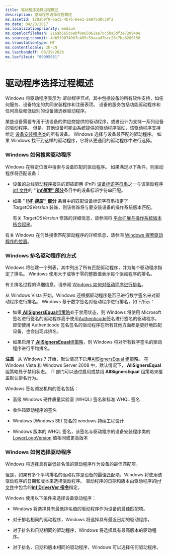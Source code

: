 ```yaml
---
title: 驱动程序选择过程概述
description: 驱动程序选择过程概述
ms.assetid: 120ab9f9-6ac5-4b76-bee1-2e975d0c38f2
ms.date: 04/20/2017
ms.localizationpriority: medium
ms.openlocfilehash: 216ab565c6ebf0e65062aa7cc5ba5df3e720949e
ms.sourcegitcommit: 4db5f9874907c405c59aaad7bcc28c7ba8280150
ms.translationtype: MT
ms.contentlocale: zh-CN
ms.lasthandoff: 08/29/2020
ms.locfileid: "89095891"
---
```

# <a name="overview-of-the-driver-selection-process"></a>驱动程序选择过程概述


Windows 将驱动程序表示为 *驱动程序节点*，其中包括设备的所有软件支持，如任何服务、设备特定的共同安装程序和注册表项。 设备的服务包括功能驱动程序和任何高级和低级别的设备筛选器驱动程序。

某些设备需要专用于该设备的供应商提供的驱动程序，或者设计为支持一系列设备的驱动程序。 但是，其他设备可能由系统提供的驱动程序驱动，该驱动程序支持给定 [设备安装程序类](./overview-of-device-setup-classes.md)的所有设备。 Windows 选择与设备最匹配的驱动程序。 如果 Windows 找不到这样的驱动程序，它将从更通用的驱动程序中进行选择。

### <a name="how-windows-searches-for-drivers"></a><a href="" id="how-setup-searches-for-drivers"></a> Windows 如何搜索驱动程序

Windows 在特定位置中搜索与设备匹配的驱动程序。 如果满足以下条件，则驱动程序将匹配设备：

-   设备的总线驱动程序报告的即插即用 (PnP) [设备标识字符串](device-identification-strings.md)之一与该驱动程序[inf 文件](overview-of-inf-files.md)的 " [**inf*模型*" 部分**](inf-models-section.md)条目中的设备标识字符串匹配。

-   如果 " [**INF *模型* " 部分**](inf-models-section.md) 条目中的匹配设备标识字符串指定了 *TargetOSVersion* 装饰，则该修饰将与要安装设备的操作系统版本匹配。

    有关 *TargetOSVersion* 修饰的详细信息，请参阅将 [平台扩展与操作系统版本结合起来](combining-platform-extensions-with-operating-system-versions.md)。

有关 Windows 在何处搜索匹配驱动程序的详细信息，请参阅 [Windows 搜索驱动程序的位置](./how-windows-selects-a-driver-for-a-device.md)。

### <a name="how-windows-ranks-drivers"></a><a href="" id="how-setup-ranks-drivers"></a> Windows 排名驱动程序的方式

Windows 将创建一个列表，其中列出了所有匹配驱动程序，并为每个驱动程序指定了排名。 Windows 使用大于或等于零的整数值表示每个驱动程序的排名。

有关排名过程的详细信息，请参阅 [Windows 如何对驱动程序进行排名](how-setup-ranks-drivers--windows-vista-and-later-.md)。

从 Windows Vista 开始，Windows 还根据驱动程序是否已进行数字签名来对驱动程序进行排名。 Windows 基于数字签名对驱动程序进行排名，如下所示：

-   如果[ **AllSignersEqual**组策略](./allsigningequal-group-policy.md)处于禁用状态，则 Windows 将使用 Microsoft 签名进行签名的驱动程序高于使用[Authenticode](authenticode.md)签名进行签名的驱动程序。 即使使用 Authenticode 签名签名的驱动程序在所有其他方面都是更好地匹配设备，也会出现此排名。

-   如果启用了[ **AllSignersEqual**组策略](./allsigningequal-group-policy.md)，则 Windows 将对所有数字签名的驱动程序进行平均排名。

**注意**   从 Windows 7 开始，默认情况下启用[AllSignersEqual 组策略](./allsigningequal-group-policy.md)。 在 Windows Vista 和 Windows Server 2008 中，默认情况下， **AllSignersEqual** 组策略处于禁用状态。 IT 部门可以通过启用或禁用 **AllSignersEqual** 组策略来覆盖默认排名行为。

 

Windows 签名颁发机构的签名包括：

-   高级 Windows 硬件质量实验室 (WHQL) 签名和标准 WHQL 签名

-   收件箱驱动程序的签名

-   Windows (Windows SE) 签名的 windows 持续工程设计

-   Windows 版本的 WHQL 签名，该签名与驱动程序的设备安装程序类的 [LowerLogoVersion](lowerlogoversion.md) 值相同或更高版本

### <a name="how-windows-selects-drivers"></a><a href="" id="how-setup-selects-drivers"></a> Windows 如何选择驱动程序

Windows 将选择具有最低排名值的驱动程序作为设备的最佳匹配项。

但是，如果有多个平均排名的驱动程序是设备的最佳匹配项，Windows 将使用该驱动程序的日期和版本来选择驱动程序。 驱动程序的日期和版本由驱动程序的[inf 文件](overview-of-inf-files.md)中包含的[**inf DriverVer 指令**](inf-driverver-directive.md)指定。

Windows 使用以下条件来选择设备驱动程序：

-   Windows 将选择具有最低排名值的驱动程序作为设备的最佳匹配项。

-   对于排名相同的驱动程序，Windows 将选择具有最近日期的驱动程序。

-   对于排名和日期相同的驱动程序，Windows 将选择具有最高版本的驱动程序。

-   对于排名、日期和版本相同的驱动程序，Windows 可以选择任何驱动程序。

 

